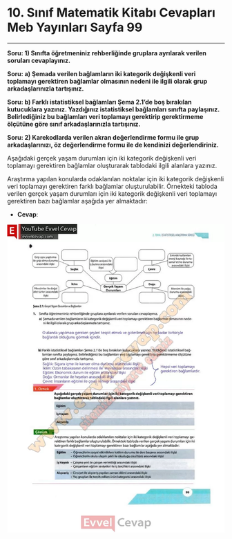 # 10. Sınıf Matematik Kitabı Cevapları Meb Yayınları Sayfa 99

---

**Soru: 1) Sınıfta öğretmeniniz rehberliğinde gruplara ayrılarak verilen soruları cevaplayınız.**

**Soru: a) Şemada verilen bağlamların iki kategorik değişkenli veri toplamayı gerektiren bağlamlar olmasının nedeni ile ilgili olarak grup arkadaşlarınızla tartışınız.**

**Soru: b) Farklı istatistiksel bağlamları Şema 2.1’de boş bırakılan kutucuklara yazınız. Yazdığınız istatistiksel bağlamları sınıfta paylaşınız. Belirlediğiniz bu bağlamları veri toplamayı gerektirip gerektirmeme ölçütüne göre sınıf arkadaşlarınızla tartışınız.**

**Soru: 2) Karekodlarda verilen akran değerlendirme formu ile grup arkadaşlarınızı, öz değerlendirme formu ile de kendinizi değerlendiriniz.**

Aşağıdaki gerçek yaşam durumları için iki kategorik değişkenli veri toplamayı gerektiren bağlamlar oluşturarak tablodaki ilgili alanlara yazınız.

Araştırma yapılan konularda odaklanılan noktalar için iki kategorik değişkenli veri toplamayı gerektiren farklı bağlamlar oluşturulabilir. Örnekteki tabloda verilen gerçek yaşam durumları için iki kategorik değişkenli veri toplamayı gerektiren bazı bağlamlar aşağıda yer almaktadır:

-   **Cevap**:

![Image 1](./image_1.webp)
